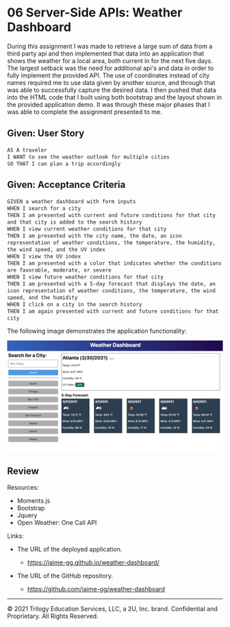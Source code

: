 # 06 Server-Side APIs: Weather Dashboard

During this assignment I was made to retrieve a large sum of data from a third party api and then implemented that data into an application that shows the weather for a local area, both current in for the next five days.  
The largest setback was the need for additional api's and data in order to fully implement the provided API. The use of coordinates instead of city names required me to use data given by another source, and through that was able to successfully capture the desired data. 
I then pushed that data into the HTML code that I built using both bootstrap and the layout shown in the provided application demo. It was through these major phases that I was able to complete the assignment presented to me.

## Given: User Story

```
AS A traveler
I WANT to see the weather outlook for multiple cities
SO THAT I can plan a trip accordingly
```

## Given: Acceptance Criteria

```
GIVEN a weather dashboard with form inputs
WHEN I search for a city
THEN I am presented with current and future conditions for that city and that city is added to the search history
WHEN I view current weather conditions for that city
THEN I am presented with the city name, the date, an icon representation of weather conditions, the temperature, the humidity, the wind speed, and the UV index
WHEN I view the UV index
THEN I am presented with a color that indicates whether the conditions are favorable, moderate, or severe
WHEN I view future weather conditions for that city
THEN I am presented with a 5-day forecast that displays the date, an icon representation of weather conditions, the temperature, the wind speed, and the humidity
WHEN I click on a city in the search history
THEN I am again presented with current and future conditions for that city
```

The following image demonstrates the application functionality:

![weather dashboard demo](./Assets/06-server-side-apis-homework-demo.png)

## Review
Resources:
- Moments.js
- Bootstrap
- Jquery 
- Open Weather: One Call API

Links: 
* The URL of the deployed application.
    - https://jaime-gg.github.io/weather-dashboard/ 

* The URL of the GitHub repository. 
    - https://github.com/jaime-gg/weather-dashboard 

- - -
© 2021 Trilogy Education Services, LLC, a 2U, Inc. brand. Confidential and Proprietary. All Rights Reserved.
